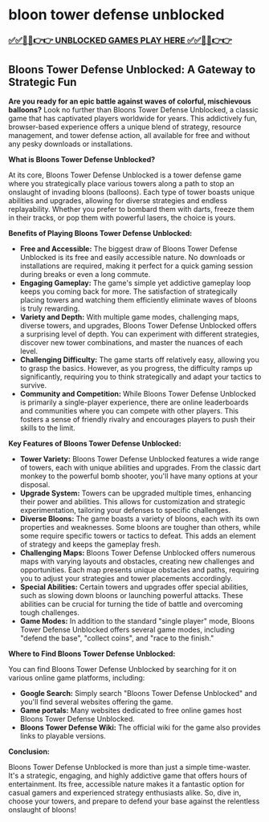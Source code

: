 # bloon tower defense unblocked

### [✅✅🔴🔴👉👉 UNBLOCKED GAMES PLAY HERE ✅✅🔴🔴👉👉](https://topstoryindia.com)

## Bloons Tower Defense Unblocked: A Gateway to Strategic Fun

**Are you ready for an epic battle against waves of colorful, mischievous balloons?** Look no further than Bloons Tower Defense Unblocked, a classic game that has captivated players worldwide for years.  This addictively fun, browser-based experience offers a unique blend of strategy, resource management, and tower defense action, all available for free and without any pesky downloads or installations.

**What is Bloons Tower Defense Unblocked?**

At its core, Bloons Tower Defense Unblocked is a tower defense game where you strategically place various towers along a path to stop an onslaught of invading bloons (balloons). Each type of tower boasts unique abilities and upgrades, allowing for diverse strategies and endless replayability. Whether you prefer to bombard them with darts, freeze them in their tracks, or pop them with powerful lasers, the choice is yours.

**Benefits of Playing Bloons Tower Defense Unblocked:**

* **Free and Accessible:** The biggest draw of Bloons Tower Defense Unblocked is its free and easily accessible nature. No downloads or installations are required, making it perfect for a quick gaming session during breaks or even a long commute.
* **Engaging Gameplay:** The game's simple yet addictive gameplay loop keeps you coming back for more. The satisfaction of strategically placing towers and watching them efficiently eliminate waves of bloons is truly rewarding.
* **Variety and Depth:** With multiple game modes, challenging maps, diverse towers, and upgrades, Bloons Tower Defense Unblocked offers a surprising level of depth.  You can experiment with different strategies, discover new tower combinations, and master the nuances of each level.
* **Challenging Difficulty:** The game starts off relatively easy, allowing you to grasp the basics. However, as you progress, the difficulty ramps up significantly, requiring you to think strategically and adapt your tactics to survive.
* **Community and Competition:**  While Bloons Tower Defense Unblocked is primarily a single-player experience, there are online leaderboards and communities where you can compete with other players. This fosters a sense of friendly rivalry and encourages players to push their skills to the limit.

**Key Features of Bloons Tower Defense Unblocked:**

* **Tower Variety:**  Bloons Tower Defense Unblocked features a wide range of towers, each with unique abilities and upgrades. From the classic dart monkey to the powerful bomb shooter, you'll have many options at your disposal.
* **Upgrade System:**  Towers can be upgraded multiple times, enhancing their power and abilities. This allows for customization and strategic experimentation, tailoring your defenses to specific challenges.
* **Diverse Bloons:**  The game boasts a variety of bloons, each with its own properties and weaknesses. Some bloons are tougher than others, while some require specific towers or tactics to defeat. This adds an element of strategy and keeps the gameplay fresh.
* **Challenging Maps:**  Bloons Tower Defense Unblocked offers numerous maps with varying layouts and obstacles, creating new challenges and opportunities. Each map presents unique obstacles and paths, requiring you to adjust your strategies and tower placements accordingly.
* **Special Abilities:** Certain towers and upgrades offer special abilities, such as slowing down bloons or launching powerful attacks. These abilities can be crucial for turning the tide of battle and overcoming tough challenges.
* **Game Modes:** In addition to the standard "single player" mode, Bloons Tower Defense Unblocked offers several game modes, including "defend the base", "collect coins", and "race to the finish."

**Where to Find Bloons Tower Defense Unblocked:**

You can find Bloons Tower Defense Unblocked by searching for it on various online game platforms, including:

* **Google Search:** Simply search "Bloons Tower Defense Unblocked" and you'll find several websites offering the game.
* **Game portals:** Many websites dedicated to free online games host Bloons Tower Defense Unblocked.
* **Bloons Tower Defense Wiki:**  The official wiki for the game also provides links to playable versions.

**Conclusion:**

Bloons Tower Defense Unblocked is more than just a simple time-waster. It's a strategic, engaging, and highly addictive game that offers hours of entertainment. Its free, accessible nature makes it a fantastic option for casual gamers and experienced strategy enthusiasts alike.  So, dive in, choose your towers, and prepare to defend your base against the relentless onslaught of bloons! 
